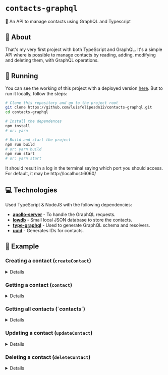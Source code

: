 # `contacts-graphql`
📕 An API to manage contacts using GraphQL and Typescript

## 📖 About
That's my very first project with both TypeScript and GraphQL. It's a simple API where is possible to manage contacts by reading, adding, modifying and deleting them, with GraphQL operations.

## 🚀 Running
You can see the working of this project with a deployed version [here](https://luis-contacts-graphql.herokuapp.com/). But to run it locally, follow the steps:

```sh
# Clone this repository and go to the project root
git clone https://github.com/luisfelipesdn12/contacts-graphql.git
cd contacts-graphql

# Install the dependences
npm install
# or: yarn

# Build and start the project
npm run build
# or: yarn build
npm run start
# or: yarn start
``` 

It should result in a log in the terminal saying which port you should access. For default, it may be http://localhost:6060/

## 💻 Technologies
Used TypeScript & NodeJS with the following dependencies:

- [**apollo-server**](https://github.com/apollographql/apollo-server) - To handle the GraphQL requests.
- [**lowdb**](https://github.com/typicode/lowdb) - Small local JSON database to store the contacts.
- [**type-graphql**](https://typegraphql.com/) - Used to generate GraphQL schema and resolvers.
- [**uuid**](https://github.com/uuidjs/uuid) - Generates IDs for contacts.

## 👀 Example
### Creating a contact (`createContact`)
<details>

```graphql
mutation {
  createContact(
    data: {
      name: "Luis Felipe Santos do Nascimento"
      phone: "+55 11 90000-0000"
      email: "luisfelipesdn12@gmail.com"
      website: "https://luisfelipesdn12.now.sh"
      notes: "It's me :)"
    }
  ) {
    id
  }
}
```

#### Return
```json
{
  "data": {
    "createContact": {
      "id": "ab2d6337-afa6-414d-be2b-ccca51c08a43"
    }
  }
}
```
</details>

### Getting a contact (`contact`)
<details>

```graphql
query {
	contact(id: "ab2d6337-afa6-414d-be2b-ccca51c08a43") {
    name
    website
    notes
  }
}
```

#### Return
```json
{
  "data": {
    "contact": {
      "name": "Luis Felipe Santos do Nascimento",
      "website": "https://luisfelipesdn12.now.sh",
      "notes": "It's me :)"
    }
  }
}
```
</details>

### Getting all contacts (´contacts´)
<details>

```graphql
query {
  contacts {
    ...contactFields
  }
}
```

#### Return
```json
{
  "data": {
    "contacts": [
      {
        "id": "ab2d6337-afa6-414d-be2b-ccca51c08a43",
        "name": "Luis Felipe Santos do Nascimento",
        "phone": "+55 11 90000-0000",
        "email": "luisfelipesdn12@gmail.com",
        "website": "https://luisfelipesdn12.now.sh",
        "notes": "It's me :)"
      }
    ]
  }
}
```
</details>

### Updating a contact (`updateContact`)
<details>

```graphql
mutation {
  updateContact(
    id: "ab2d6337-afa6-414d-be2b-ccca51c08a43"
    data: {
      website: "https://github.com/luisfelipesdn12/"
    }
  ) {
    ...contactFields
  }
}
```

#### Return
```json
{
  "data": {
    "updateContact": {
      "id": "ab2d6337-afa6-414d-be2b-ccca51c08a43",
      "name": "Luis Felipe Santos do Nascimento",
      "phone": "+55 11 90000-0000",
      "email": "luisfelipesdn12@gmail.com",
      "website": "https://github.com/luisfelipesdn12/",
      "notes": "It's me :)"
    }
  }
}
```
</details>

### Deleting a contact (`deleteContact`)
<details>

```graphql
mutation {
  deleteContact(id: "ab2d6337-afa6-414d-be2b-ccca51c08a43")
}
```

#### Return
```json
{
  "data": {
    "deleteContact": true
  }
}
```
</details>

